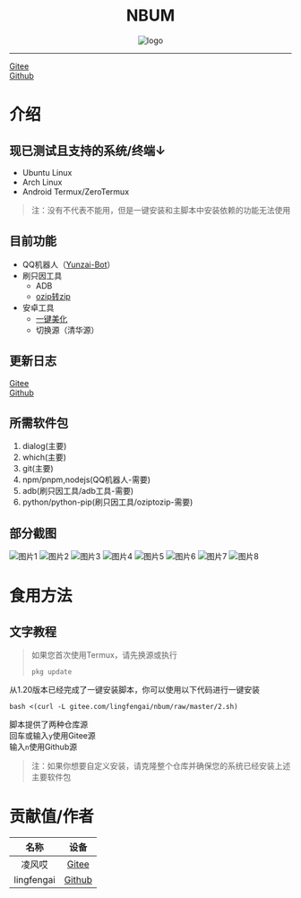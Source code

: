 <div align="center">
  <h1>NBUM</h1>
</div>
<div align="center">
  <img src="picture/logo.png" alt="logo">
</div>

---

[Gitee](https://gitee.com/lingfengai/nbum)  
[Github](https://github.com/lingfengai2/nbum)  

# 介绍

## 现已测试且支持的系统/终端↓

- Ubuntu Linux 
- Arch Linux 
- Android Termux/ZeroTermux

> 注：没有不代表不能用，但是一键安装和主脚本中安装依赖的功能无法使用

## 目前功能

- QQ机器人（[Yunzai-Bot](https://gitee.com/Le-niao/Yunzai-Bot)）
- 刷只因工具
    - ADB
    - [ozip转zip](https://github.com/liyw0205/oziptozip)
- 安卓工具
    - [一键美化](https://github.com/remo7777/T-Header)
    - 切换源（清华源）

## 更新日志

[Gitee](https://gitee.com/lingfengai/nbum/blob/master/update.md)  
[Github](https://github.com/lingfengai2/nbum/blob/master/update.md)  

## 所需软件包
1. dialog(主要)
2. which(主要)
3. git(主要)
4. npm/pnpm,nodejs(QQ机器人-需要)
5. adb(刷只因工具/adb工具-需要)
6. python/python-pip(刷只因工具/oziptozip-需要)

## 部分截图

![图片1](picture/1.png) ![图片2](picture/2.png) ![图片3](picture/3.png) ![图片4](picture/4.png) ![图片5](picture/5.png) ![图片6](picture/6.png) ![图片7](picture/7.png) ![图片8](picture/8.png)

# 食用方法

## 文字教程

> 如果您首次使用Termux，请先换源或执行
> 
>  `pkg update`

从1.20版本已经完成了一键安装脚本，你可以使用以下代码进行一键安装

```
bash <(curl -L gitee.com/lingfengai/nbum/raw/master/2.sh)
```

脚本提供了两种仓库源  
回车或输入`y`使用Gitee源  
输入`n`使用Github源  

> 注：如果你想要自定义安装，请克隆整个仓库并确保您的系统已经安装上述主要软件包

# 贡献值/作者

|    名称     |     设备     |
|    :----:   |    :----:   |
| 凌风哎     | [Gitee](https://gitee.com/lingfengai) |
| lingfengai   | [Github](https://github.com/lingfengai2) |